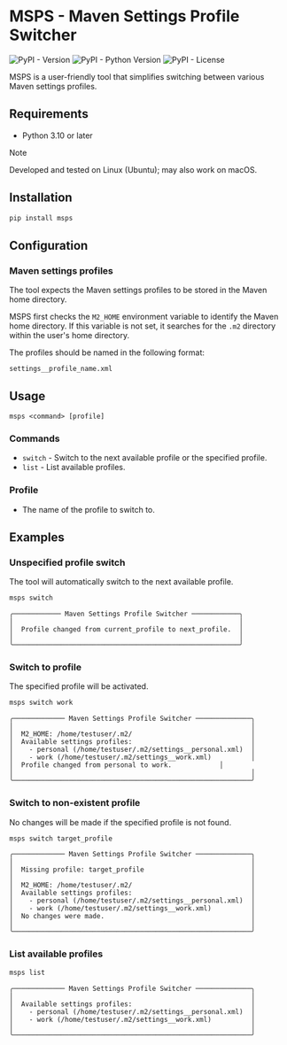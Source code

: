 # MSPS - Maven Settings Profile Switcher

![PyPI - Version](https://img.shields.io/pypi/v/msps?style=for-the-badge)
![PyPI - Python Version](https://img.shields.io/pypi/pyversions/msps?style=for-the-badge)
![PyPI - License](https://img.shields.io/pypi/l/msps?style=for-the-badge)

MSPS is a user-friendly tool that simplifies switching between various Maven settings profiles.

## Requirements

- Python 3.10 or later

> [!NOTE]
> Developed and tested on Linux (Ubuntu); may also work on macOS.

## Installation

```bash
pip install msps
```

## Configuration

### Maven settings profiles

The tool expects the Maven settings profiles to be stored in the Maven home directory.

MSPS first checks the `M2_HOME` environment variable to identify the Maven home directory. If this variable is not set, it searches for the `.m2` directory within the user's home directory.

The profiles should be named in the following format:

```plain
settings__profile_name.xml
```

## Usage

```plain
msps <command> [profile]
```

### Commands

- `switch` - Switch to the next available profile or the specified profile.
- `list` - List available profiles.

### Profile

- The name of the profile to switch to.

## Examples

### Unspecified profile switch

The tool will automatically switch to the next available profile.

```bash
msps switch
```

```plain
╭──────────── Maven Settings Profile Switcher ────────────╮
│                                                         │
│  Profile changed from current_profile to next_profile.  │
│                                                         │
╰─────────────────────────────────────────────────────────╯
```

### Switch to profile

The specified profile will be activated.

```bash
msps switch work
```

```plain
╭───────────── Maven Settings Profile Switcher ──────────────╮
│                                                            │
│  M2_HOME: /home/testuser/.m2/                              │
│  Available settings profiles:                              │
│    - personal (/home/testuser/.m2/settings__personal.xml)  │
│    - work (/home/testuser/.m2/settings__work.xml)          │
│  Profile changed from personal to work.            │
│                                                            │
╰────────────────────────────────────────────────────────────╯
```

### Switch to non-existent profile

No changes will be made if the specified profile is not found.

```bash
msps switch target_profile
```

```plain
╭───────────── Maven Settings Profile Switcher ──────────────╮
│                                                            │
│  Missing profile: target_profile                           │
│                                                            │
│  M2_HOME: /home/testuser/.m2/                              │
│  Available settings profiles:                              │
│    - personal (/home/testuser/.m2/settings__personal.xml)  │
│    - work (/home/testuser/.m2/settings__work.xml)          │
│  No changes were made.                                     │
│                                                            │
╰────────────────────────────────────────────────────────────╯
```

### List available profiles

```bash
msps list
```

```plain
╭───────────── Maven Settings Profile Switcher ──────────────╮
│                                                            │
│  Available settings profiles:                              │
│    - personal (/home/testuser/.m2/settings__personal.xml)  │
│    - work (/home/testuser/.m2/settings__work.xml)          │
│                                                            │
╰────────────────────────────────────────────────────────────╯
```

